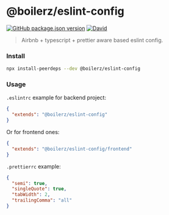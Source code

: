 # @boilerz/eslint-config

[![GitHub package.json version](https://img.shields.io/github/package-json/v/boilerz/eslint-config)](https://www.npmjs.com/package/@boilerz/eslint-config)
[![David](https://david-dm.org/boilerz/eslint-config/repo.svg)](https://david-dm.org/boilerz/eslint-config)

> Airbnb + typescript + prettier aware based eslint config.

### Install

```bash
npx install-peerdeps --dev @boilerz/eslint-config
```

### Usage

`.eslintrc` example for backend project:
```json
{
  "extends": "@boilerz/eslint-config"
}
```

Or for frontend ones:

```json
{
  "extends": "@boilerz/eslint-config/frontend"
}
```

`.prettierrc` example:
```json
{
  "semi": true,
  "singleQuote": true,
  "tabWidth": 2,
  "trailingComma": "all"
}

```
